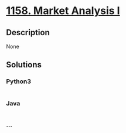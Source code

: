 # [1158. Market Analysis I](https://leetcode.com/problems/market-analysis-i)

## Description
None


## Solutions


### Python3

```python

```

### Java

```java

```

### ...
```

```
